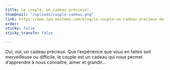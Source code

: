 ```yaml
---
title: Le couple, un cadeau précieux!
thumbnail: "/uploads/couple-cadeau.png"
link: https://www.spa-eastman.com/blog/le-couple-un-cadeau-precieux-de-la-vie/
order: 
sticky: false
sticky_transfo: false

---
```

Oui, oui, un cadeau précieux. Que l’expérience que vous en faites soit merveilleuse ou difficile, le couple est un cadeau qui nous permet d’apprendre à nous connaître, aimer et grandir...